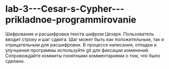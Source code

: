 # lab-3---Cesar-s-Cypher---prikladnoe-programmirovanie
Шифрование и расшифровка текста шифром Цезаря. Пользователь вводит строку и шаг сдвига. Шаг может быть как положительным, так и отрицательным для расшифровки.   В процессе написания, отладки и улучшения программы используйте git для фиксации изменений. Сопровождайте коммиты понятными комментариями о том, что было сделано.
